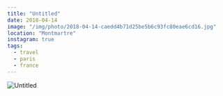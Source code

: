 ```yaml
---
title: "Untitled"
date: 2018-04-14
image: "/img/photo/2018-04-14-caedd4b71d25be5b6c93fc80eae6cd16.jpg"
location: "Montmartre"
instagram: true
tags:
  - travel
  - paris
  - france
---
```


![Untitled](/img/photo/2018-04-14-caedd4b71d25be5b6c93fc80eae6cd16.jpg)

